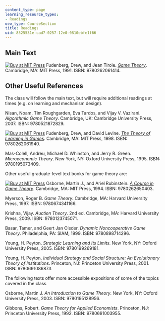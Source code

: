 ```yaml
---
content_type: page
learning_resource_types:
- Readings
ocw_type: CourseSection
title: Readings
uid: 8525531e-cad7-0257-12e0-0810ebfe1f66
---
```


Main Text
---------

[![Buy at MIT Press](/images/mp_logo.gif)](https://mitpress.mit.edu/9780262061414) Fudenberg, Drew, and Jean Tirole. [_Game Theory_](https://mitpress.mit.edu/9780262061414). Cambridge, MA: MIT Press, 1991. ISBN: 9780262061414.

Other Useful References
-----------------------

The class will follow the main text, but will require additional readings at times (e.g. on learning and mechanism design).

Nisan, Noam, Tim Roughgarden, Eva Tardos, and Vijay V. Vazirani. _Algorithmic Game Theory_. Cambridge, UK: Cambridge University Press, 2007. ISBN: 9780521872829.

[![Buy at MIT Press](/images/mp_logo.gif)](https://mitpress.mit.edu/9780262061940) Fudenberg, Drew, and David Levine. [_The Theory of Learning in Games_](https://mitpress.mit.edu/9780262061940). Cambridge, MA: MIT Press, 1998. ISBN: 9780262061940.

Mas-Colell, Andreu, Michael D. Whinston, and Jerry R. Green. _Microeconomic Theory_. New York, NY: Oxford University Press, 1995. ISBN: 9780195073409.

Other useful graduate-level text books for game theory are:

[![Buy at MIT Press](/images/mp_logo.gif)](https://mitpress.mit.edu/9780262650403) Osborne, Martin J., and Ariel Rubinstein. [_A Course in Game Theory_](https://mitpress.mit.edu/9780262650403). Cambridge, MA: MIT Press, 1994. ISBN: 9780262650403.

Myerson, Roger B. _Game Theory_. Cambridge, MA: Harvard University Press, 1997. ISBN: 9780674341166.

Krishna, Vijay. _Auction Theory_. 2nd ed. Cambridge, MA: Harvard University Press, 2009. ISBN: 9780123745071.

Basar, Tamer, and Geert Jan Olsder. _Dynamic Noncooperative Game Theory_. Philadelphia, PA: SIAM, 1999. ISBN: 9780898714296.

Young, H. Peyton. _Strategic Learning and Its Limits_. New York, NY: Oxford University Press, 2005. ISBN: 9780199269181.

Young, H. Peyton. _Individual Strategy and Social Structure: An Evolutionary Theory of Institutions_. Princeton, NJ: Princeton University Press, 2001. ISBN: 9780691086873.

The following texts offer more accessible expositions of some of the topics covered in the class.

Osborne, Martin J. _An Introduction to Game Theory_. New York, NY: Oxford University Press, 2003. ISBN: 9780195128956.

Gibbons, Robert. _Game Theory for Applied Economists_. Princeton, NJ: Princeton University Press, 1992. ISBN: 9780691003955.